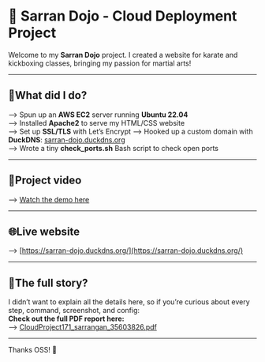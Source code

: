# 🥋 Sarran Dojo - Cloud Deployment Project

Welcome to my **Sarran Dojo** project. 
I created a website for karate and kickboxing classes, bringing my passion for martial arts!

---

## 📌What did I do?


  --> Spun up an **AWS EC2** server running **Ubuntu 22.04**  
  --> Installed **Apache2** to serve my HTML/CSS website  
  --> Set up **SSL/TLS** with Let’s Encrypt
  --> Hooked up a custom domain with **DuckDNS**: [sarran-dojo.duckdns.org](https://sarran-dojo.duckdns.org)  
  --> Wrote a tiny **check_ports.sh** Bash script to check open ports

---

## 🎥Project video

 --> [Watch the demo here](https://drive.google.com/file/d/1m9SwzuJXxsSBJHoogHwHYZjeVbZgHT4a/view?usp=drivesdk)

---

## 🌐Live website

--> [https://sarran-dojo.duckdns.org/](https://sarran-dojo.duckdns.org/)

---

## 📄The full story?

I didn’t want to explain all the details here, so if you’re curious about every step, command, screenshot, and config:  
**Check out the full PDF report here:**  
--> [CloudProject171_sarrangan_35603826.pdf](./CloudProject171_sarrangan_35603826.pdf)

---

Thanks OSS! 🥋
